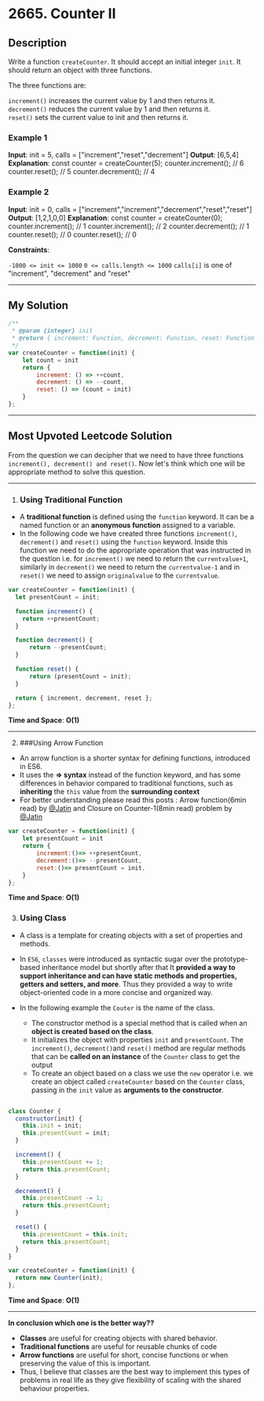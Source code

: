 # 2665. Counter II

## Description

Write a function ``createCounter``. It should accept an initial integer ``init``. It should return an object with three functions.

The three functions are:

``increment()`` increases the current value by 1 and then returns it.\
``decrement()`` reduces the current value by 1 and then returns it.\
``reset()`` sets the current value to init and then returns it.

### Example 1

**Input**: init = 5, calls = ["increment","reset","decrement"]
**Output**: [6,5,4]
**Explanation**:
const counter = createCounter(5);
counter.increment(); // 6
counter.reset(); // 5
counter.decrement(); // 4

### Example 2

**Input**: init = 0, calls = ["increment","increment","decrement","reset","reset"]
**Output**: [1,2,1,0,0]
**Explanation**:
const counter = createCounter(0);
counter.increment(); // 1
counter.increment(); // 2
counter.decrement(); // 1
counter.reset(); // 0
counter.reset(); // 0

**Constraints**:

``-1000 <= init <= 1000``
``0 <= calls.length <= 1000``
``calls[i]`` is one of "increment", "decrement" and "reset"

---

## My Solution

```javascript
/**
 * @param {integer} init
 * @return { increment: Function, decrement: Function, reset: Function }
 */
var createCounter = function(init) {
    let count = init
    return {
        increment: () => ++count,
        decrement: () => --count,
        reset: () => (count = init)
    }
};
```

---

## Most Upvoted Leetcode Solution

From the question we can decipher that we need to have three functions ``increment(), decrement() and reset()``. Now let's think which one will be appropriate method to solve this question.

---

1. ### Using Traditional Function

- A **traditional function** is defined using the ``function`` keyword. It can be a named function or an **anonymous function** assigned to a variable.
- In the following code we have created three functions ``increment()``, ``decrement()`` and ``reset()`` using the ``function`` keyword. Inside this function we need to do the appropriate operation that was instructed in the question i.e. for ``increment()`` we need to return the ``currentvalue+1``, similarly in ``decrement()`` we need to return the ``currentvalue-1`` and in ``reset()`` we need to assign ``originalvalue`` to the ``currentvalue``.

```javascript
var createCounter = function(init) {
  let presentCount = init;

  function increment() {
    return ++presentCount;
  }

  function decrement() {
      return --presentCount;
  }

  function reset() {
      return (presentCount = init);
  }

  return { increment, decrement, reset };
};
```

**Time and Space**: **O(1)**

---

2. ###Using Arrow Function

- An arrow function is a shorter syntax for defining functions, introduced in ES6.
- It uses the **=> syntax** instead of the function keyword, and has some differences in behavior compared to traditional functions, such as **inheriting** the ``this`` value from the **surrounding context**
- For better understanding please read this posts : Arrow function(6min read) by [@Jatin](https://leetcode.com/problems/create-hello-world-function/solutions/3486895/DAY(O(1))-Why-you-should-prefer-arrow-function-syntax!/) and Closure on Counter-1(8min read) problem by [@Jatin](https://leetcode.com/problems/counter/solutions/3491300/Day2O(1)greaterUnderstanding-Closure-in-easy-way-and-its-practical-uses!!/)

```javascript
var createCounter = function(init) {
    let presentCount = init
    return {
        increment:()=> ++presentCount,
        decrement:()=> --presentCount,
        reset:()=> presentCount = init,
    }
};
```

**Time and Space**: **O(1)**

3. ### Using Class

- A class is a template for creating objects with a set of properties and methods.

- In ``ES6``, ``classes`` were introduced as syntactic sugar over the prototype-based inheritance model but shortly after that It **provided a way to support inheritance and can have static methods and properties, getters and setters, and more**. Thus they provided a way to write object-oriented code in a more concise and organized way.

- In the following example the ``Couter`` is the name of the class.

  - The constructor method is a special method that is called when an **object is created based on the class**.
  - It initializes the object with properties ``init`` and ``presentCount``. The ``increment()``, ``decrement()``and ``reset()`` method are regular methods that can be **called on an instance** of the ``Counter`` class to get the output
  - To create an object based on a class we use the ``new`` operator i.e. we create an object called ``createCounter`` based on the ``Counter`` class, passing in the ``init`` value as **arguments to the constructor**.

```javascript

class Counter {
  constructor(init) {
    this.init = init;
    this.presentCount = init;
  }

  increment() {
    this.presentCount += 1;
    return this.presentCount;
  }

  decrement() {
    this.presentCount -= 1;
    return this.presentCount;
  }

  reset() {
    this.presentCount = this.init;
    return this.presentCount;
  }
}

var createCounter = function(init) {
  return new Counter(init);
};

```

**Time and Space**: **O(1)**

---

**In conclusion which one is the better way??**

- **Classes** are useful for creating objects with shared behavior.
- **Traditional functions** are useful for reusable chunks of code
- **Arrow functions** are useful for short, concise functions or when preserving the value of this is important.
- Thus, I believe that classes are the best way to implement this types of problems in real life as they give flexibility of scaling with the shared behaviour properties.

